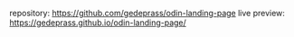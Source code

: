 repository: https://github.com/gedeprass/odin-landing-page
live preview: https://gedeprass.github.io/odin-landing-page/ 
